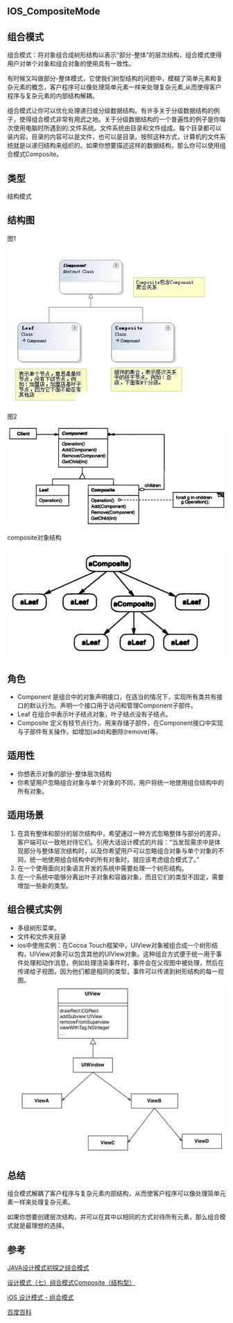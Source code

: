 ## IOS_CompositeMode

## 组合模式
组合模式：将对象组合成树形结构以表示“部分-整体”的层次结构，组合模式使得用户对单个对象和组合对象的使用具有一致性。

有时候又叫做部分-整体模式，它使我们树型结构的问题中，模糊了简单元素和复杂元素的概念，客户程序可以像处理简单元素一样来处理复杂元素,从而使得客户程序与复杂元素的内部结构解耦。

组合模式让你可以优化处理递归或分级数据结构。有许多关于分级数据结构的例子，使得组合模式非常有用武之地。关于分级数据结构的一个普遍性的例子是你每次使用电脑时所遇到的:文件系统。文件系统由目录和文件组成。每个目录都可以装内容。目录的内容可以是文件，也可以是目录。按照这种方式，计算机的文件系统就是以递归结构来组织的。如果你想要描述这样的数据结构，那么你可以使用组合模式Composite。

## 类型
结构模式

## 结构图
图1

![组合模式图0](./Resource/composite0.png)

图2

![组合模式图1](./Resource/composite1.png)

composite对象结构

![composite对象结构](./Resource/composite2.png)

## 角色
* Component 是组合中的对象声明接口，在适当的情况下，实现所有类共有接口的默认行为。声明一个接口用于访问和管理Component子部件。
* Leaf 在组合中表示叶子结点对象，叶子结点没有子结点。
* Composite 定义有枝节点行为，用来存储子部件，在Component接口中实现与子部件有关操作，如增加(add)和删除(remove)等。

## 适用性
* 你想表示对象的部分-整体层次结构
* 你希望用户忽略组合对象与单个对象的不同，用户将统一地使用组合结构中的所有对象。

## 适用场景
1. 在具有整体和部分的层次结构中，希望通过一种方式忽略整体与部分的差异，客户端可以一致地对待它们。引用大话设计模式的片段：“当发现需求中是体现部分与整体层次结构时，以及你希望用户可以忽略组合对象与单个对象的不同，统一地使用组合结构中的所有对象时，就应该考虑组合模式了。” 
2. 在一个使用面向对象语言开发的系统中需要处理一个树形结构。 
3. 在一个系统中能够分离出叶子对象和容器对象，而且它们的类型不固定，需要增加一些新的类型。

## 组合模式实例
* 多级树形菜单。
* 文件和文件夹目录
* ios中使用实例：在Cocoa Touch框架中，UIView对象被组合成一个树形结构，UIView对象可以包含其他的UIView对象。这种组合方式便于统一用于事件处理和动作消息，例如处理渲染事件时，事件会在父视图中被处理，然后在传递给子视图，因为他们都是相同的类型，事件可以传递到树形结构的每一视图。
![ios组合例子结构图](./Resource/composite3.png)

## 总结
组合模式解耦了客户程序与复杂元素内部结构，从而使客户程序可以像处理简单元素一样来处理复杂元素。

如果你想要创建层次结构，并可以在其中以相同的方式对待所有元素，那么组合模式就是最理想的选择。

## 参考
[JAVA设计模式初探之组合模式](https://blog.csdn.net/jason0539/article/details/22642281)

[设计模式（七）组合模式Composite（结构型）](https://blog.csdn.net/hguisu/article/details/7530783)

[iOS 设计模式 - 组合模式](https://blog.csdn.net/seal_shile/article/details/50752668)

[百度百科](https://baike.baidu.com/item/%E7%BB%84%E5%90%88%E6%A8%A1%E5%BC%8F/1441281?fr=aladdin)